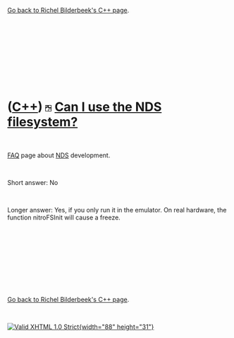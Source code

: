 

[Go back to Richel Bilderbeek's C++ page](Cpp.htm).

 

 

 

 

 

([C++](Cpp.htm)) ![NDS](PicNds.png) [Can I use the NDS filesystem?](CppNdsFilesystem.htm)
=========================================================================================

 

[FAQ](CppFaq.htm) page about [NDS](CppNds.htm) development.

 

Short answer: No

 

Longer answer: Yes, if you only run it in the emulator. On real
hardware, the function nitroFSInit will cause a freeze.

 

 

 

 

 

[Go back to Richel Bilderbeek's C++ page](Cpp.htm).



 

[![Valid XHTML 1.0 Strict](valid-xhtml10.png){width="88"
height="31"}](http://validator.w3.org/check?uri=referer)
